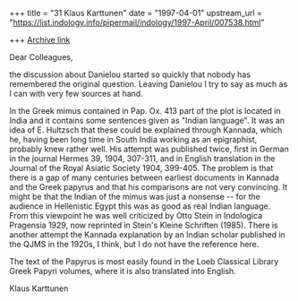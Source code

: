 +++
title = "31 Klaus Karttunen"
date = "1997-04-01"
upstream_url = "https://list.indology.info/pipermail/indology/1997-April/007538.html"

+++
[Archive link](https://list.indology.info/pipermail/indology/1997-April/007538.html)

Dear Colleagues,

the discussion about Danielou started so quickly that nobody has 
remembered the original question. Leaving Danielou I try to say as much 
as I can with very few sources at hand.

In the Greek mimus contained in Pap. Ox. 413 part of the plot is located 
in India and it contains some sentences given as "Indian language". It 
was an idea of E. Hultzsch that these could be explained through 
Kannada, which he, having been long time in South India  working as an 
epigraphist, probably knew rather well. His attempt was published twice, 
first in German in the journal Hermes 39, 1904, 307-311, and in English 
translation in the Journal of the Royal Asiatic Society 1904, 399-405. 
The problem is that there is a gap of many centuries between earliest 
documents in Kannada and the Greek papyrus and that his comparisons are 
not very convincing. It might be that the Indian of the mimus was just a 
nonsense -- for the audience in Hellenistic Egypt this was as good as 
real Indian language. From this viewpoint he was well criticized by Otto 
Stein in Indologica Pragensia 1929, now reprinted in Stein's Kleine 
Schriften (1985). There is another attempt the Kannada explanation by an 
Indian scholar published in the QJMS in the 1920s, I think, but I do not 
have the reference here.

The text of the Papyrus is most easily found in the Loeb Classical 
Library Greek Papyri volumes, where it is also translated into English.

Klaus Karttunen





